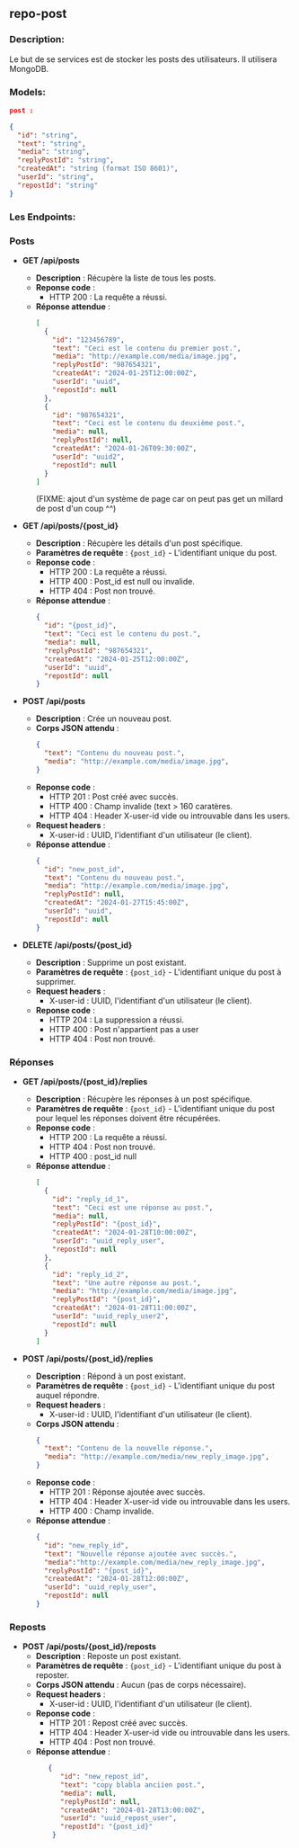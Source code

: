 ## repo-post

### Description:

Le but de se services est de stocker les posts des utilisateurs.
Il utilisera MongoDB.

### Models:

```json
post :

{
  "id": "string",
  "text": "string",
  "media": "string",
  "replyPostId": "string",
  "createdAt": "string (format ISO 8601)",
  "userId": "string",
  "repostId": "string"
}
```

### Les Endpoints:

### Posts

- **GET /api/posts**
    - **Description** : Récupère la liste de tous les posts.
    - **Reponse code** :
        - HTTP 200 : La requête a réussi.
    - **Réponse attendue** :
      ```json
      [
        {
          "id": "123456789",
          "text": "Ceci est le contenu du premier post.",
          "media": "http://example.com/media/image.jpg",
          "replyPostId": "987654321",
          "createdAt": "2024-01-25T12:00:00Z",
          "userId": "uuid",
          "repostId": null
        },
        {
          "id": "987654321",
          "text": "Ceci est le contenu du deuxième post.",
          "media": null,
          "replyPostId": null,
          "createdAt": "2024-01-26T09:30:00Z",
          "userId": "uuid2",
          "repostId": null
        }
      ]
      ```
      (FIXME: ajout d'un système de page car on peut pas get un millard de post d'un coup ^^)

- **GET /api/posts/{post_id}**
    - **Description** : Récupère les détails d'un post spécifique.
    - **Paramètres de requête** : `{post_id}` - L'identifiant unique du post.
    - **Reponse code** :
        - HTTP 200 : La requête a réussi.
        - HTTP 400 : Post_id est null ou invalide.
        - HTTP 404 : Post non trouvé.
    - **Réponse attendue** :
      ```json
      {
        "id": "{post_id}",
        "text": "Ceci est le contenu du post.",
        "media": null,
        "replyPostId": "987654321",
        "createdAt": "2024-01-25T12:00:00Z",
        "userId": "uuid",
        "repostId": null
      }
      ```

- **POST /api/posts**
    - **Description** : Crée un nouveau post.
    - **Corps JSON attendu** :
      ```json
      {
        "text": "Contenu du nouveau post.",
        "media": "http://example.com/media/image.jpg",
      }
      ```
    - **Reponse code** :
        - HTTP 201 : Post créé avec succès.
        - HTTP 400 : Champ invalide (text > 160 caratères.
        - HTTP 404 : Header X-user-id vide ou introuvable dans les users.
    - **Request headers** :
        - X-user-id : UUID, l'identifiant d'un utilisateur (le client).
    - **Réponse attendue** :
      ```json
      {
        "id": "new_post_id",
        "text": "Contenu du nouveau post.",
        "media": "http://example.com/media/image.jpg",
        "replyPostId": null,
        "createdAt": "2024-01-27T15:45:00Z",
        "userId": "uuid",
        "repostId": null
      }
      ```


- **DELETE /api/posts/{post_id}**
    - **Description** : Supprime un post existant.
    - **Paramètres de requête** : `{post_id}` - L'identifiant unique du post à supprimer.
    - **Request headers** :
        - X-user-id : UUID, l'identifiant d'un utilisateur (le client).
    - **Reponse code** :
        - HTTP 204 : La suppression a réussi.
        - HTTP 400 : Post n'appartient pas a user
        - HTTP 404 : Post non trouvé.

### Réponses

- **GET /api/posts/{post_id}/replies**
    - **Description** : Récupère les réponses à un post spécifique.
    - **Paramètres de requête** : `{post_id}` - L'identifiant unique du post pour lequel les réponses doivent être récupérées.
    - **Reponse code** :
        - HTTP 200 : La requête a réussi.
        - HTTP 404 : Post non trouvé.
        - HTTP 400 : post_id null
    - **Réponse attendue** :
      ```json
      [
        {
          "id": "reply_id_1",
          "text": "Ceci est une réponse au post.",
          "media": null,
          "replyPostId": "{post_id}",
          "createdAt": "2024-01-28T10:00:00Z",
          "userId": "uuid_reply_user",
          "repostId": null
        },
        {
          "id": "reply_id_2",
          "text": "Une autre réponse au post.",
          "media": "http://example.com/media/image.jpg",
          "replyPostId": "{post_id}",
          "createdAt": "2024-01-28T11:00:00Z",
          "userId": "uuid_reply_user2",
          "repostId": null
        }
      ]
      ```

- **POST /api/posts/{post_id}/replies**
    - **Description** : Répond à un post existant.
    - **Paramètres de requête** : `{post_id}` - L'identifiant unique du post auquel répondre.
    - **Request headers** :
        - X-user-id : UUID, l'identifiant d'un utilisateur (le client).
    - **Corps JSON attendu** :
      ```json
      {
        "text": "Contenu de la nouvelle réponse.",
        "media": "http://example.com/media/new_reply_image.jpg",
      }
      ```
    - **Reponse code** :
        - HTTP 201 : Réponse ajoutée avec succès.
        - HTTP 404 : Header X-user-id vide ou introuvable dans les users.
        - HTTP 400 : Champ invalide.
    - **Réponse attendue** :
      ```json
      {
        "id": "new_reply_id",
        "text": "Nouvelle réponse ajoutée avec succès.",
        "media":"http://example.com/media/new_reply_image.jpg",
        "replyPostId": "{post_id}",
        "createdAt": "2024-01-28T12:00:00Z",
        "userId": "uuid_reply_user",
        "repostId": null
      }
      ```

### Reposts

- **POST /api/posts/{post_id}/reposts**
    - **Description** : Reposte un post existant.
    - **Paramètres de requête** : `{post_id}` - L'identifiant unique du post à reposter.
    - **Corps JSON attendu** : Aucun (pas de corps nécessaire).
    - **Request headers** :
        - X-user-id : UUID, l'identifiant d'un utilisateur (le client).
    - **Reponse code** :
        - HTTP 201 : Repost créé avec succès.
        - HTTP 404 : Header X-user-id vide ou introuvable dans les users.
        - HTTP 404 : Post non trouvé.
    - **Réponse attendue** :
      ```json
         {
            "id": "new_repost_id",
            "text": "copy blabla anciien post.",
            "media": null,
            "replyPostId": null,
            "createdAt": "2024-01-28T13:00:00Z",
            "userId": "uuid_repost_user",
            "repostId": "{post_id}"
          }
      ```
    